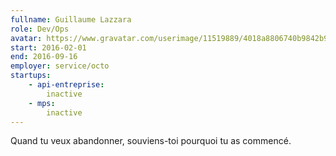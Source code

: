 ```yaml
---
fullname: Guillaume Lazzara
role: Dev/Ops
avatar: https://www.gravatar.com/userimage/11519889/4018a8806740b9842b9fa9efbc32db1d?size=512
start: 2016-02-01
end: 2016-09-16
employer: service/octo
startups:
    - api-entreprise:
        inactive
    - mps:
        inactive
---
```


Quand tu veux abandonner, souviens-toi pourquoi tu as commencé.
